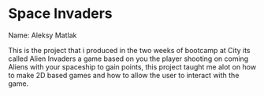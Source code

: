 # Space Invaders

Name: Aleksy Matlak

This is the project that i produced in the two weeks of bootcamp at City its called Alien Invaders a game based on you the player shooting on coming Aliens with your spaceship to gain points, this project taught me alot on how to make 2D based games and how to allow the user to interact with the game.
